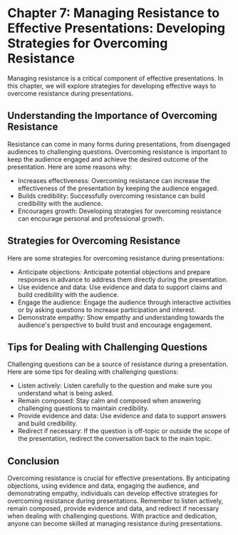 Chapter 7: Managing Resistance to Effective Presentations: Developing Strategies for Overcoming Resistance
==========================================================================================================

Managing resistance is a critical component of effective presentations. In this chapter, we will explore strategies for developing effective ways to overcome resistance during presentations.

Understanding the Importance of Overcoming Resistance
-----------------------------------------------------

Resistance can come in many forms during presentations, from disengaged audiences to challenging questions. Overcoming resistance is important to keep the audience engaged and achieve the desired outcome of the presentation. Here are some reasons why:

* Increases effectiveness: Overcoming resistance can increase the effectiveness of the presentation by keeping the audience engaged.
* Builds credibility: Successfully overcoming resistance can build credibility with the audience.
* Encourages growth: Developing strategies for overcoming resistance can encourage personal and professional growth.

Strategies for Overcoming Resistance
------------------------------------

Here are some strategies for overcoming resistance during presentations:

* Anticipate objections: Anticipate potential objections and prepare responses in advance to address them directly during the presentation.
* Use evidence and data: Use evidence and data to support claims and build credibility with the audience.
* Engage the audience: Engage the audience through interactive activities or by asking questions to increase participation and interest.
* Demonstrate empathy: Show empathy and understanding towards the audience's perspective to build trust and encourage engagement.

Tips for Dealing with Challenging Questions
-------------------------------------------

Challenging questions can be a source of resistance during a presentation. Here are some tips for dealing with challenging questions:

* Listen actively: Listen carefully to the question and make sure you understand what is being asked.
* Remain composed: Stay calm and composed when answering challenging questions to maintain credibility.
* Provide evidence and data: Use evidence and data to support answers and build credibility.
* Redirect if necessary: If the question is off-topic or outside the scope of the presentation, redirect the conversation back to the main topic.

Conclusion
----------

Overcoming resistance is crucial for effective presentations. By anticipating objections, using evidence and data, engaging the audience, and demonstrating empathy, individuals can develop effective strategies for overcoming resistance during presentations. Remember to listen actively, remain composed, provide evidence and data, and redirect if necessary when dealing with challenging questions. With practice and dedication, anyone can become skilled at managing resistance during presentations.

